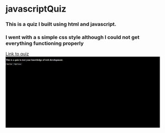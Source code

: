 # javascriptQuiz
### This is a quiz I built using html and javascript.
### I went with a s simple css style although I could not get everything functioning properly
[Link to quiz](https://dannfirefight322.github.io/javascriptQuiz/)
![Screenshot](./assets/Quiz.png)
